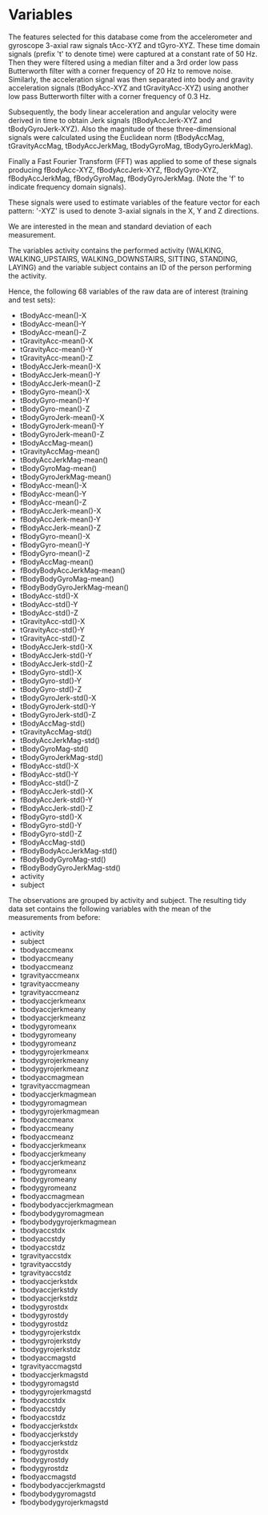 # Variables
The features selected for this database come from the accelerometer and gyroscope 3-axial raw signals tAcc-XYZ and tGyro-XYZ. These time domain signals (prefix 't' to denote time) were captured at a constant rate of 50 Hz. Then they were filtered using a median filter and a 3rd order low pass Butterworth filter with a corner frequency of 20 Hz to remove noise. Similarly, the acceleration signal was then separated into body and gravity acceleration signals (tBodyAcc-XYZ and tGravityAcc-XYZ) using another low pass Butterworth filter with a corner frequency of 0.3 Hz.

Subsequently, the body linear acceleration and angular velocity were derived in time to obtain Jerk signals (tBodyAccJerk-XYZ and tBodyGyroJerk-XYZ). Also the magnitude of these three-dimensional signals were calculated using the Euclidean norm (tBodyAccMag, tGravityAccMag, tBodyAccJerkMag, tBodyGyroMag, tBodyGyroJerkMag).

Finally a Fast Fourier Transform (FFT) was applied to some of these signals producing fBodyAcc-XYZ, fBodyAccJerk-XYZ, fBodyGyro-XYZ, fBodyAccJerkMag, fBodyGyroMag, fBodyGyroJerkMag. (Note the 'f' to indicate frequency domain signals).

These signals were used to estimate variables of the feature vector for each pattern:
'-XYZ' is used to denote 3-axial signals in the X, Y and Z directions.

We are interested in the mean and standard deviation of each measurement.

The variables activity contains the performed activity (WALKING, WALKING_UPSTAIRS, WALKING_DOWNSTAIRS, SITTING, STANDING, LAYING) and the variable subject contains an ID of the person performing the activity.

Hence, the following 68 variables of the raw data are of interest (training and test sets):

- tBodyAcc-mean()-X
- tBodyAcc-mean()-Y
- tBodyAcc-mean()-Z
- tGravityAcc-mean()-X
- tGravityAcc-mean()-Y
- tGravityAcc-mean()-Z
- tBodyAccJerk-mean()-X
- tBodyAccJerk-mean()-Y
- tBodyAccJerk-mean()-Z
- tBodyGyro-mean()-X
- tBodyGyro-mean()-Y
- tBodyGyro-mean()-Z
- tBodyGyroJerk-mean()-X
- tBodyGyroJerk-mean()-Y
- tBodyGyroJerk-mean()-Z
- tBodyAccMag-mean()
- tGravityAccMag-mean()
- tBodyAccJerkMag-mean()
- tBodyGyroMag-mean()
- tBodyGyroJerkMag-mean()
- fBodyAcc-mean()-X
- fBodyAcc-mean()-Y
- fBodyAcc-mean()-Z
- fBodyAccJerk-mean()-X
- fBodyAccJerk-mean()-Y
- fBodyAccJerk-mean()-Z
- fBodyGyro-mean()-X
- fBodyGyro-mean()-Y
- fBodyGyro-mean()-Z
- fBodyAccMag-mean()
- fBodyBodyAccJerkMag-mean()
- fBodyBodyGyroMag-mean()
- fBodyBodyGyroJerkMag-mean()
- tBodyAcc-std()-X
- tBodyAcc-std()-Y
- tBodyAcc-std()-Z
- tGravityAcc-std()-X
- tGravityAcc-std()-Y
- tGravityAcc-std()-Z
- tBodyAccJerk-std()-X
- tBodyAccJerk-std()-Y
- tBodyAccJerk-std()-Z
- tBodyGyro-std()-X
- tBodyGyro-std()-Y
- tBodyGyro-std()-Z
- tBodyGyroJerk-std()-X
- tBodyGyroJerk-std()-Y
- tBodyGyroJerk-std()-Z
- tBodyAccMag-std()
- tGravityAccMag-std()
- tBodyAccJerkMag-std()
- tBodyGyroMag-std()
- tBodyGyroJerkMag-std()
- fBodyAcc-std()-X
- fBodyAcc-std()-Y
- fBodyAcc-std()-Z
- fBodyAccJerk-std()-X
- fBodyAccJerk-std()-Y
- fBodyAccJerk-std()-Z
- fBodyGyro-std()-X
- fBodyGyro-std()-Y
- fBodyGyro-std()-Z
- fBodyAccMag-std()
- fBodyBodyAccJerkMag-std()
- fBodyBodyGyroMag-std()
- fBodyBodyGyroJerkMag-std()
- activity
- subject

The observations are grouped by activity and subject. The resulting tidy data set contains the following variables with the mean of the measurements from before:

- activity
- subject
- tbodyaccmeanx
- tbodyaccmeany
- tbodyaccmeanz
- tgravityaccmeanx
- tgravityaccmeany
- tgravityaccmeanz
- tbodyaccjerkmeanx
- tbodyaccjerkmeany
- tbodyaccjerkmeanz
- tbodygyromeanx
- tbodygyromeany
- tbodygyromeanz
- tbodygyrojerkmeanx
- tbodygyrojerkmeany
- tbodygyrojerkmeanz
- tbodyaccmagmean
- tgravityaccmagmean
- tbodyaccjerkmagmean
- tbodygyromagmean
- tbodygyrojerkmagmean
- fbodyaccmeanx
- fbodyaccmeany
- fbodyaccmeanz
- fbodyaccjerkmeanx
- fbodyaccjerkmeany
- fbodyaccjerkmeanz
- fbodygyromeanx
- fbodygyromeany
- fbodygyromeanz
- fbodyaccmagmean
- fbodybodyaccjerkmagmean
- fbodybodygyromagmean
- fbodybodygyrojerkmagmean
- tbodyaccstdx
- tbodyaccstdy
- tbodyaccstdz
- tgravityaccstdx
- tgravityaccstdy
- tgravityaccstdz
- tbodyaccjerkstdx
- tbodyaccjerkstdy
- tbodyaccjerkstdz
- tbodygyrostdx
- tbodygyrostdy
- tbodygyrostdz
- tbodygyrojerkstdx
- tbodygyrojerkstdy
- tbodygyrojerkstdz
- tbodyaccmagstd
- tgravityaccmagstd
- tbodyaccjerkmagstd
- tbodygyromagstd
- tbodygyrojerkmagstd
- fbodyaccstdx
- fbodyaccstdy
- fbodyaccstdz
- fbodyaccjerkstdx
- fbodyaccjerkstdy
- fbodyaccjerkstdz
- fbodygyrostdx
- fbodygyrostdy
- fbodygyrostdz
- fbodyaccmagstd
- fbodybodyaccjerkmagstd
- fbodybodygyromagstd
- fbodybodygyrojerkmagstd
